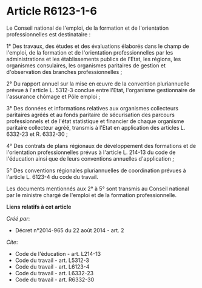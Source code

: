 # Article R6123-1-6

Le Conseil national de l'emploi, de la formation et de l'orientation professionnelles est destinataire : 

1° Des travaux, des études et des évaluations élaborés dans le champ de l'emploi, de la formation et de l'orientation
professionnelles par les administrations et les établissements publics de l'Etat, les régions, les organismes consulaires,
les organismes paritaires de gestion et d'observation des branches professionnelles ; 

2° Du rapport annuel sur la mise en œuvre de la convention pluriannuelle prévue à l'article L. 5312-3 conclue entre l'Etat,
l'organisme gestionnaire de l'assurance chômage et Pôle emploi ; 

3° Des données et informations relatives aux organismes collecteurs paritaires agréés et au fonds paritaire de sécurisation
des parcours professionnels et de l'état statistique et financier de chaque organisme paritaire collecteur agréé, transmis à
l'Etat en application des articles L. 6332-23 et R. 6332-30 ; 

4° Des contrats de plans régionaux de développement des formations et de l'orientation professionnelles prévus à l'article L.
214-13 du code de l'éducation ainsi que de leurs conventions annuelles d'application ; 

5° Des conventions régionales pluriannuelles de coordination prévues à l'article L. 6123-4 du code du travail. 

Les documents mentionnés aux 2° à 5° sont transmis au Conseil national par le ministre chargé de l'emploi et de la formation
professionnelle.

**Liens relatifs à cet article**

_Créé par_:

  - Décret n°2014-965 du 22 août 2014 - art. 2

_Cite_:

  - Code de l'éducation - art. L214-13
  - Code du travail - art. L5312-3
  - Code du travail - art. L6123-4
  - Code du travail - art. L6332-23
  - Code du travail - art. R6332-30
